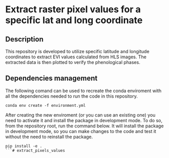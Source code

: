 # Extract raster pixel values for a specific lat and long coordinate

## Description

This repository is developed to utilize specific latitude and longitude coordinates to extract EVI values calculated from HLS images. The extracted data is then plotted to verify the phenological phases.

## Dependencies management
The following comand can be used to recreate the conda enviroment with all the dependencies needed to run the code in this repository.
```
conda env create -f environment.yml
```
After creating the new enviroment (or you can use an existing one) you need to activate it and install the package in development mode. To do so, from the repository root, run the command below. It will install the package in development mode, so you can make changes to the code and test it without the need to reinstall the package.
```
pip install -e .
```# extract_pixels_values
